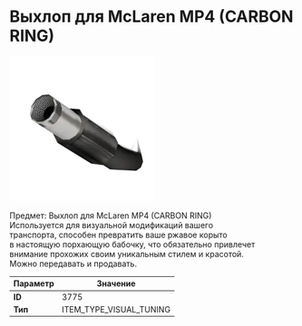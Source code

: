 # Выхлоп для McLaren MP4 (CARBON RING)

![Item Image](../img/3775.webp?raw=true)

Предмет: Выхлоп для McLaren MP4 (CARBON RING)<br>Используется для визуальной модификаций вашего<br>транспорта, способен превратить ваше ржавое корыто<br>в настоящую порхающую бабочку, что обязательно привлечет<br>внимание прохожих своим уникальным стилем и красотой.<br>Можно передавать и продавать.


| Параметр | Значение |
|----------|----------|
| **ID** | 3775 |
| **Тип** | ITEM_TYPE_VISUAL_TUNING |

